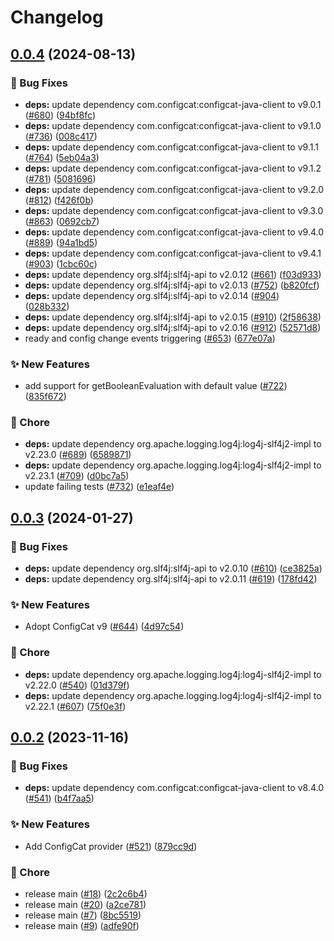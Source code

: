 # Changelog

## [0.0.4](https://github.com/open-feature/java-sdk-contrib/compare/dev.openfeature.contrib.providers.configcat-v0.0.3...dev.openfeature.contrib.providers.configcat-v0.0.4) (2024-08-13)


### 🐛 Bug Fixes

* **deps:** update dependency com.configcat:configcat-java-client to v9.0.1 ([#680](https://github.com/open-feature/java-sdk-contrib/issues/680)) ([94bf8fc](https://github.com/open-feature/java-sdk-contrib/commit/94bf8fc982969c502dbce156addce68346cb2cdd))
* **deps:** update dependency com.configcat:configcat-java-client to v9.1.0 ([#736](https://github.com/open-feature/java-sdk-contrib/issues/736)) ([008c417](https://github.com/open-feature/java-sdk-contrib/commit/008c417491782b8a408ab5bbfbd44c0a292035b4))
* **deps:** update dependency com.configcat:configcat-java-client to v9.1.1 ([#764](https://github.com/open-feature/java-sdk-contrib/issues/764)) ([5eb04a3](https://github.com/open-feature/java-sdk-contrib/commit/5eb04a30ebce6e245f212d5183b0560592c41888))
* **deps:** update dependency com.configcat:configcat-java-client to v9.1.2 ([#781](https://github.com/open-feature/java-sdk-contrib/issues/781)) ([5081696](https://github.com/open-feature/java-sdk-contrib/commit/5081696624caa10bce075a3e98a5c7ef6a7c7d9d))
* **deps:** update dependency com.configcat:configcat-java-client to v9.2.0 ([#812](https://github.com/open-feature/java-sdk-contrib/issues/812)) ([f426f0b](https://github.com/open-feature/java-sdk-contrib/commit/f426f0b50dc6d6c0520a1875ab7c42af26bca190))
* **deps:** update dependency com.configcat:configcat-java-client to v9.3.0 ([#863](https://github.com/open-feature/java-sdk-contrib/issues/863)) ([0692cb7](https://github.com/open-feature/java-sdk-contrib/commit/0692cb71489514331cab9b67de49e73d28aa2546))
* **deps:** update dependency com.configcat:configcat-java-client to v9.4.0 ([#889](https://github.com/open-feature/java-sdk-contrib/issues/889)) ([94a1bd5](https://github.com/open-feature/java-sdk-contrib/commit/94a1bd5ca8ce0a3283ab2bfc9a861e4b3544e6dc))
* **deps:** update dependency com.configcat:configcat-java-client to v9.4.1 ([#903](https://github.com/open-feature/java-sdk-contrib/issues/903)) ([1cbc60c](https://github.com/open-feature/java-sdk-contrib/commit/1cbc60c5a25642ec2ca028817b8f843832f8dae9))
* **deps:** update dependency org.slf4j:slf4j-api to v2.0.12 ([#661](https://github.com/open-feature/java-sdk-contrib/issues/661)) ([f03d933](https://github.com/open-feature/java-sdk-contrib/commit/f03d93305bda8ea932831e81db57c989ce4e14e4))
* **deps:** update dependency org.slf4j:slf4j-api to v2.0.13 ([#752](https://github.com/open-feature/java-sdk-contrib/issues/752)) ([b820fcf](https://github.com/open-feature/java-sdk-contrib/commit/b820fcf1b7ea945a8e450dcc90addb82f5fb865d))
* **deps:** update dependency org.slf4j:slf4j-api to v2.0.14 ([#904](https://github.com/open-feature/java-sdk-contrib/issues/904)) ([028b332](https://github.com/open-feature/java-sdk-contrib/commit/028b332dc8ac3b134e5453d5449a4c11b4ef250a))
* **deps:** update dependency org.slf4j:slf4j-api to v2.0.15 ([#910](https://github.com/open-feature/java-sdk-contrib/issues/910)) ([2f58638](https://github.com/open-feature/java-sdk-contrib/commit/2f58638eb4907c948325d1e61853e1b6eabfa4c1))
* **deps:** update dependency org.slf4j:slf4j-api to v2.0.16 ([#912](https://github.com/open-feature/java-sdk-contrib/issues/912)) ([52571d8](https://github.com/open-feature/java-sdk-contrib/commit/52571d806e7c547006db836245b4895fe9bc4660))
* ready and config change events triggering ([#653](https://github.com/open-feature/java-sdk-contrib/issues/653)) ([677e07a](https://github.com/open-feature/java-sdk-contrib/commit/677e07a539dfe0b722613be4d48e574157eb3863))


### ✨ New Features

* add support for getBooleanEvaluation with default value ([#722](https://github.com/open-feature/java-sdk-contrib/issues/722)) ([835f672](https://github.com/open-feature/java-sdk-contrib/commit/835f6727d98883bb7fc351b5dd59039228fbcb2b))


### 🧹 Chore

* **deps:** update dependency org.apache.logging.log4j:log4j-slf4j2-impl to v2.23.0 ([#689](https://github.com/open-feature/java-sdk-contrib/issues/689)) ([6589871](https://github.com/open-feature/java-sdk-contrib/commit/65898713166b5d02f246302c54fd7400ee4238d5))
* **deps:** update dependency org.apache.logging.log4j:log4j-slf4j2-impl to v2.23.1 ([#709](https://github.com/open-feature/java-sdk-contrib/issues/709)) ([d0bc7a5](https://github.com/open-feature/java-sdk-contrib/commit/d0bc7a5aceb746d6d7c442e189a6a1e011673ba7))
* update failing tests ([#732](https://github.com/open-feature/java-sdk-contrib/issues/732)) ([e1eaf4e](https://github.com/open-feature/java-sdk-contrib/commit/e1eaf4e3778d11ecf25d4276d3733760fa72eb9f))

## [0.0.3](https://github.com/open-feature/java-sdk-contrib/compare/dev.openfeature.contrib.providers.configcat-v0.0.2...dev.openfeature.contrib.providers.configcat-v0.0.3) (2024-01-27)


### 🐛 Bug Fixes

* **deps:** update dependency org.slf4j:slf4j-api to v2.0.10 ([#610](https://github.com/open-feature/java-sdk-contrib/issues/610)) ([ce3825a](https://github.com/open-feature/java-sdk-contrib/commit/ce3825af03beb0ec682eec390efd4cfff973bc99))
* **deps:** update dependency org.slf4j:slf4j-api to v2.0.11 ([#619](https://github.com/open-feature/java-sdk-contrib/issues/619)) ([178fd42](https://github.com/open-feature/java-sdk-contrib/commit/178fd42d314bb7f7018d70d532020a366cc58ae3))


### ✨ New Features

* Adopt ConfigCat v9 ([#644](https://github.com/open-feature/java-sdk-contrib/issues/644)) ([4d97c54](https://github.com/open-feature/java-sdk-contrib/commit/4d97c548e71b82ea5069b2ca466c9cc1e444c9fe))


### 🧹 Chore

* **deps:** update dependency org.apache.logging.log4j:log4j-slf4j2-impl to v2.22.0 ([#540](https://github.com/open-feature/java-sdk-contrib/issues/540)) ([01d379f](https://github.com/open-feature/java-sdk-contrib/commit/01d379fc720c14c1fd1b6baeba23f3ab7007e740))
* **deps:** update dependency org.apache.logging.log4j:log4j-slf4j2-impl to v2.22.1 ([#607](https://github.com/open-feature/java-sdk-contrib/issues/607)) ([75f0e3f](https://github.com/open-feature/java-sdk-contrib/commit/75f0e3f63a0f49d1d90de819145e480cd8eb4b6a))

## [0.0.2](https://github.com/open-feature/java-sdk-contrib/compare/dev.openfeature.contrib.providers.configcat-v0.0.1...dev.openfeature.contrib.providers.configcat-v0.0.2) (2023-11-16)


### 🐛 Bug Fixes

* **deps:** update dependency com.configcat:configcat-java-client to v8.4.0 ([#541](https://github.com/open-feature/java-sdk-contrib/issues/541)) ([b4f7aa5](https://github.com/open-feature/java-sdk-contrib/commit/b4f7aa548f2e4cdcd7646195b49e899dcd3aca20))


### ✨ New Features

* Add ConfigCat provider ([#521](https://github.com/open-feature/java-sdk-contrib/issues/521)) ([879cc9d](https://github.com/open-feature/java-sdk-contrib/commit/879cc9d1bc8a6363339c2b85b42dd0f6b3178846))


### 🧹 Chore

* release main ([#18](https://github.com/open-feature/java-sdk-contrib/issues/18)) ([2c2c6b4](https://github.com/open-feature/java-sdk-contrib/commit/2c2c6b4e1d1c0aa62ca33a001e8f19b97637d7aa))
* release main ([#20](https://github.com/open-feature/java-sdk-contrib/issues/20)) ([a2ce781](https://github.com/open-feature/java-sdk-contrib/commit/a2ce781e156ae0fb43a72e9281cf43f74046276c))
* release main ([#7](https://github.com/open-feature/java-sdk-contrib/issues/7)) ([8bc5519](https://github.com/open-feature/java-sdk-contrib/commit/8bc5519d863e581dc061e71ffb23261d3ad1b013))
* release main ([#9](https://github.com/open-feature/java-sdk-contrib/issues/9)) ([adfe90f](https://github.com/open-feature/java-sdk-contrib/commit/adfe90f06227ea199165fa2436541dbf2e492f06))
